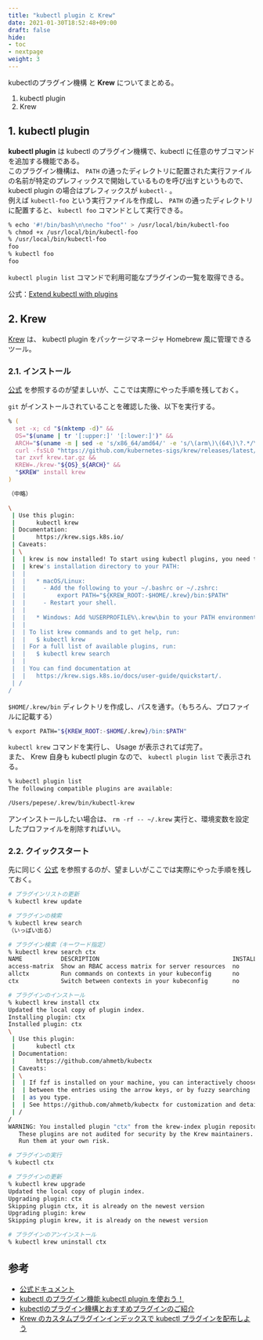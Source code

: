 ```yaml
---
title: "kubectl plugin と Krew"
date: 2021-01-30T18:52:48+09:00
draft: false
hide:
- toc
- nextpage
weight: 3
---
```


kubectlのプラグイン機構 と **Krew** についてまとめる。

1. kubectl plugin  
2. Krew

<!--more-->

## 1. kubectl plugin

**kubectl plugin** は kubectl のプラグイン機構で、kubectl に任意のサブコマンドを追加する機能である。  
このプラグイン機構は、 `PATH` の通ったディレクトリに配置された実行ファイルの名前が特定のプレフィックスで開始しているものを呼び出すというもので、kubectl plugin の場合はプレフィックスが `kubectl-` 。  
例えば `kubectl-foo` という実行ファイルを作成し、 `PATH` の通ったディレクトリに配置すると、 `kubectl foo` コマンドとして実行できる。

```zsh
% echo '#!/bin/bash\n\necho "foo"' > /usr/local/bin/kubectl-foo
% chmod +x /usr/local/bin/kubectl-foo
% /usr/local/bin/kubectl-foo
foo
% kubectl foo
foo
```

`kubectl plugin list` コマンドで利用可能なプラグインの一覧を取得できる。

公式：[Extend kubectl with plugins](https://kubernetes.io/docs/tasks/extend-kubectl/kubectl-plugins/)

## 2. Krew

[Krew](https://github.com/kubernetes-sigs/krew) は、 kubectl plugin をパッケージマネージャ Homebrew 風に管理できるツール。

### 2.1. インストール

[公式](https://krew.sigs.k8s.io/docs/user-guide/setup/install/) を参照するのが望ましいが、ここでは実際にやった手順を残しておく。  

`git` がインストールされていることを確認した後、以下を実行する。

```zsh
% (
  set -x; cd "$(mktemp -d)" &&
  OS="$(uname | tr '[:upper:]' '[:lower:]')" &&
  ARCH="$(uname -m | sed -e 's/x86_64/amd64/' -e 's/\(arm\)\(64\)\?.*/\1\2/' -e 's/aarch64$/arm64/')" &&
  curl -fsSLO "https://github.com/kubernetes-sigs/krew/releases/latest/download/krew.tar.gz" &&
  tar zxvf krew.tar.gz &&
  KREW=./krew-"${OS}_${ARCH}" &&
  "$KREW" install krew
)

（中略）

\
 | Use this plugin:
 |      kubectl krew
 | Documentation:
 |      https://krew.sigs.k8s.io/
 | Caveats:
 | \
 |  | krew is now installed! To start using kubectl plugins, you need to add
 |  | krew's installation directory to your PATH:
 |  | 
 |  |   * macOS/Linux:
 |  |     - Add the following to your ~/.bashrc or ~/.zshrc:
 |  |         export PATH="${KREW_ROOT:-$HOME/.krew}/bin:$PATH"
 |  |     - Restart your shell.
 |  | 
 |  |   * Windows: Add %USERPROFILE%\.krew\bin to your PATH environment variable
 |  | 
 |  | To list krew commands and to get help, run:
 |  |   $ kubectl krew
 |  | For a full list of available plugins, run:
 |  |   $ kubectl krew search
 |  | 
 |  | You can find documentation at
 |  |   https://krew.sigs.k8s.io/docs/user-guide/quickstart/.
 | /
/
```

`$HOME/.krew/bin` ディレクトリを作成し、パスを通す。（もちろん、プロファイルに記載する）

```zsh
% export PATH="${KREW_ROOT:-$HOME/.krew}/bin:$PATH"
```

`kubectl krew` コマンドを実行し、 Usage が表示されてば完了。  
また、 Krew 自身も kubectl plugin なので、 `kubectl plugin list` で表示される。

```zsh
% kubectl plugin list
The following compatible plugins are available:

/Users/pepese/.krew/bin/kubectl-krew
```

アンインストールしたい場合は、 `rm -rf -- ~/.krew` 実行と、環境変数を設定したプロファイルを削除すればいい。

### 2.2. クイックスタート

先に同じく [公式](https://krew.sigs.k8s.io/docs/user-guide/quickstart/) を参照するのが、望ましいがここでは実際にやった手順を残しておく。

```zsh
# プラグインリストの更新
% kubectl krew update

# プラグインの検索
% kubectl krew search
（いっぱい出る）

# プラグイン検索（キーワード指定）
% kubectl krew search ctx
NAME           DESCRIPTION                                      INSTALLED
access-matrix  Show an RBAC access matrix for server resources  no
allctx         Run commands on contexts in your kubeconfig      no
ctx            Switch between contexts in your kubeconfig       no

# プラグインのインストール
% kubectl krew install ctx
Updated the local copy of plugin index.
Installing plugin: ctx
Installed plugin: ctx
\
 | Use this plugin:
 |      kubectl ctx
 | Documentation:
 |      https://github.com/ahmetb/kubectx
 | Caveats:
 | \
 |  | If fzf is installed on your machine, you can interactively choose
 |  | between the entries using the arrow keys, or by fuzzy searching
 |  | as you type.
 |  | See https://github.com/ahmetb/kubectx for customization and details.
 | /
/
WARNING: You installed plugin "ctx" from the krew-index plugin repository.
   These plugins are not audited for security by the Krew maintainers.
   Run them at your own risk.

# プラグインの実行
% kubectl ctx

# プラグインの更新
% kubectl krew upgrade
Updated the local copy of plugin index.
Upgrading plugin: ctx
Skipping plugin ctx, it is already on the newest version
Upgrading plugin: krew
Skipping plugin krew, it is already on the newest version

# プラグインのアンインストール
% kubectl krew uninstall ctx
```

## 参考

- [公式ドキュメント](https://krew.sigs.k8s.io/docs/)
- [kubectl のプラグイン機能 kubectl plugin を使おう！](https://qiita.com/superbrothers/items/b4a0aab0575ca6d65739)
- [kubectlのプラグイン機構とおすすめプラグインのご紹介](https://techblog.yahoo.co.jp/entry/2020081830014718/)
- [Krew のカスタムプラグインインデックスで kubectl プラグインを配布しよう](https://qiita.com/superbrothers/items/f2fb422b70ab6f61e531)